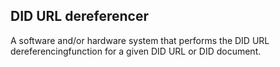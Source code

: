 ## DID URL dereferencer

A software and/or hardware system that performs the DID URL dereferencingfunction for a given DID URL or DID document.

